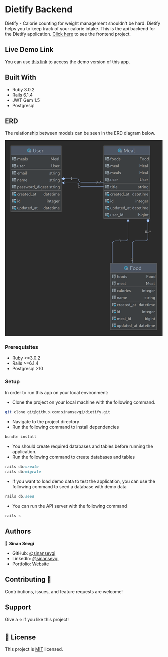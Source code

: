 # Dietify Backend

Dietify - Calorie counting for weight management shouldn't be hard. Dietify helps you to keep track of your calorie intake.
This is the api backend for the Dietify application. [Click here](https://github.com/sinansevgi/dietifyreact/tree/react-app) to see the frontend project.


## Live Demo Link

You can use [this link](https://dietify-react.netlify.app/) to access the demo version of this app.

## Built With

- Ruby 3.0.2
- Rails 6.1.4
- JWT Gem 1.5
- Postgresql

## ERD

The relationship between models can be seen in the ERD diagram below.

![Screenshot](./ERD.png)

### Prerequisites
- Ruby >=3.0.2
- Rails >=6.1.4
- Postgresql >10

### Setup
In order to run this app on your local environment:

- Clone the project on your local machine with the following command.
```bash
git clone git@github.com:sinansevgi/dietify.git
```
- Navigate to the project directory 
- Run the following command to install dependencies
```bash
bundle install 
```
- You should create required databases and tables before running the application.
- Run the following command to create databases and tables
```ruby
rails db:create 
rails db:migrate
```
- If you want to load demo data to test the application, you can use the following command to seed a database with demo data
```ruby
rails db:seed
```
- You can run the API server with the following command
```ruby
rails s
```

## Authors

👤 **Sinan Sevgi**

- GitHub: [@sinansevgi](https://github.com/sinansevgi)
- LinkedIn: [@sinansevgi](https://www.linkedin.com/in/sinansevgi/)
- Portfolio: [Website](https://sinansevgi.com)

## Contributing 🤝

Contributions, issues, and feature requests are welcome!

## Support

Give a ⭐️ if you like this project!


## 📝 License

This project is [MIT](./LICENSE) licensed.
